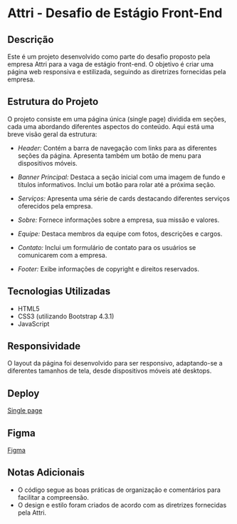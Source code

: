# Attri - Desafio de Estágio Front-End

## Descrição

Este é um projeto desenvolvido como parte do desafio proposto pela empresa Attri para a vaga de estágio front-end. O objetivo é criar uma página web responsiva e estilizada, seguindo as diretrizes fornecidas pela empresa.

## Estrutura do Projeto

O projeto consiste em uma página única (single page) dividida em seções, cada uma abordando diferentes aspectos do conteúdo. Aqui está uma breve visão geral da estrutura:

- *Header:* Contém a barra de navegação com links para as diferentes seções da página. Apresenta também um botão de menu para dispositivos móveis.

- *Banner Principal:* Destaca a seção inicial com uma imagem de fundo e títulos informativos. Inclui um botão para rolar até a próxima seção.

- *Serviços:* Apresenta uma série de cards destacando diferentes serviços oferecidos pela empresa.

- *Sobre:* Fornece informações sobre a empresa, sua missão e valores.

- *Equipe:* Destaca membros da equipe com fotos, descrições e cargos.

- *Contato:* Inclui um formulário de contato para os usuários se comunicarem com a empresa.

- *Footer:* Exibe informações de copyright e direitos reservados.

## Tecnologias Utilizadas

- HTML5
- CSS3 (utilizando Bootstrap 4.3.1)
- JavaScript

## Responsividade

O layout da página foi desenvolvido para ser responsivo, adaptando-se a diferentes tamanhos de tela, desde dispositivos móveis até desktops.

## Deploy 
<a href="https://teste-pr-tico-estagi-rio-desenvolvimento-web.vercel.app/">Single page</a>

## Figma

<a href="https://www.figma.com/file/YVUZ625d2zG5CFLPTnLzw6/Single-Page?type=design&node-id=0-1&mode=design">Figma</a>

## Notas Adicionais

- O código segue as boas práticas de organização e comentários para facilitar a compreensão.
- O design e estilo foram criados de acordo com as diretrizes fornecidas pela Attri.
